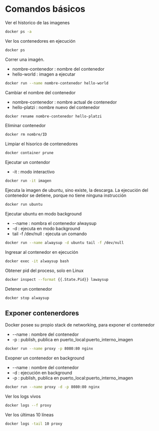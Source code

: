 # Comandos básicos

Ver el historico de las imagenes 

```bash
docker ps -a 
```

Ver los contenedores en ejecución

```bash
docker ps
```

Correr una imagén.
* nombre-contenedor : nombre del contenedor
* hello-world : imagen a ejecutar

```bash
docker run --name nombre-contenedor hello-world
```

Cambiar el nombre del contenedor
* nombre-contenedor : nombre actual de contenedor
* hello-platzi : nombre nuevo del contenedor

```bash
docker rename nombre-contenedor hello-platzi
```

Eliminar contenedor

```bash
docker rm nombre/ID
```

Limpiar el hisorico de contenedores

```bash
docker container prune
```

Ejecutar un contendor
* -it : modo interactivo

```bash
docker run -it imagen
```

Ejecuta la imagen de ubuntu, sino existe, la descarga. La ejecución del contenedor se detiene, porque no tiene ninguna instrucción

```bash
docker run ubuntu
```

Ejecutar ubuntu en modo background
* --name : nombra el contenedor alwaysup
* -d : ejecuta en modo background
* tail -f /dev/null : ejecuta un comando

```bash
docker run --name alwaysup -d ubuntu tail -f /dev/null
```

Ingresar al contenedor en ejecución

```bash
docker exec -it alwaysup bash
```

Obtener pid del proceso, solo en Linux

```bash
docker inspect --format {{.State.Pid}} lawaysup
```

Detener un contenedor

```bash
docker stop alwaysup
```

## Exponer contenerdores

Docker posee su propio stack de networking, para exponer el contenedor
* --name : nombre del contenedor
* -p : publish, publica en puerto_local:puerto_interno_imagen

```bash
docker run --name proxy -p 8080:80 nginx
```

Exopner un contenedor en background 
* --name : nombre del contenedor
* -d : ejecución en background
* -p : publish, publica en puerto_local:puerto_interno_imagen

```bash
docker run --name proxy -d -p 8080:80 nginx
```

Ver los logs vivos

```bash
docker logs --f proxy
```

Ver los últimas 10 líneas

```bash
docker logs -tail 10 proxy
```